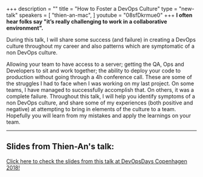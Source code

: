 +++
description = ""
title = "How to Foster a DevOps Culture"
type = "new-talk"
speakers = [
        "thien-an-mac",
]
youtube = "08sfDkrmue0"
+++
**I often hear folks say "it’s really challenging to work in a collaborative environment".** 

During this talk, I will share some success (and failure) in creating a DevOps culture throughout my career and also patterns which are symptomatic of a non DevOps culture.

Allowing your team to have access to a server; getting the QA, Ops and Developers to sit and work together; the ability to deploy your code to production without going through a 4h conference call. These are some of the struggles I had to face when I was working on my last project. On some teams, I have managed to successfully accomplish that. On others, it was a complete failure. Throughout this talk, I will help you identify symptoms of a non DevOps culture, and share some of my experiences (both positive and negative) at attempting to bring in elements of the culture to a team. Hopefully you will learn from my mistakes and apply the learnings on your team.

<hr>

<h2>Slides from Thien-An's talk:</h2>

[Click here to check the slides from this talk at DevOpsDays Copenhagen 2018!](https://drive.google.com/file/d/1HFFmAt7cCIMjgUatJ62Vx23BftaljF-y/view)
